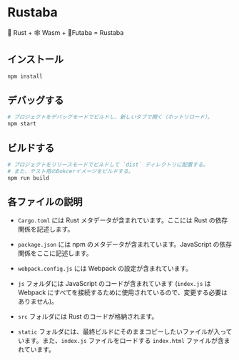 # Rustaba

🦀 Rust + 🕸 Wasm + 🌱Futaba = Rustaba

## インストール

```sh
npm install
```

## デバッグする

```sh
# プロジェクトをデバッグモードでビルドし、新しいタブで開く（ホットリロード）。
npm start
```

## ビルドする

```sh
# プロジェクトをリリースモードでビルドして `dist` ディレクトリに配置する。
# また、テスト用のDokcerイメージをビルドする。
npm run build
```

## 各ファイルの説明

* `Cargo.toml` には Rust メタデータが含まれています。ここには Rust の依存関係を記述します。

* `package.json` には npm のメタデータが含まれています。JavaScript の依存関係をここに記述します。

* `webpack.config.js` には Webpack の設定が含まれています。

* `js` フォルダには JavaScript のコードが含まれています (`index.js` は Webpack にすべてを接続するために使用されているので、変更する必要はありません)。

* `src` フォルダには Rust のコードが格納されます。

* `static` フォルダには、最終ビルドにそのままコピーしたいファイルが入っています。また、`index.js` ファイルをロードする `index.html` ファイルが含まれています。
